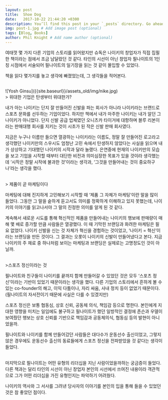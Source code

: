 ```yaml
---
layout: post
title:  Shoe Dog
date:   2017-10-22 21:44:20 +0300
description: You’ll find this post in your `_posts` directory. Go ahead and edit it and re-build the site to see your changes. # Add post description (optional)
img: post-1.jpg # Add image post (optional)
tags: [Blog, Books]
author: Phil Knight # Add name author (optional)
---
```

여태껏 몇 가지 다른 기업의 스토리를 읽어왔지만 슈독은 나이키의 창업자가 직접 집필한 책이라는 점에서 조금 남달랐던 것 같다. 타인의 시선이 아닌 창업자 필나이트의 1인칭 시점에서 서술되어 필나이트의 일기장을 읽는 것 같이 몰입할 수 있었다.

책을 읽다 몇가지를 놓고 생각에 빠졌었는데, 그 생각들을 적어본다.

<br>
![Yosh Ginsu]({{site.baseurl}}/assets_old/img/nike.jpg)

<br>
> 위대한 기업은 탄생부터 위대한가?

내가 아는 나이키는 단지 잘 만들어진 신발을 파는 회사가 아니라 나이키라는 브랜드로 스포츠 문화를 선두하는 기업이었다. 하지만 책에서 내가 마주한 나이키는 내가 알던 그 나이키가 아니었다. 단지 신발 공급 업체였던 오니츠카 타이거에 대항하며 블루 리본이라는 판매대행 회사를 지키는 것이 시초가 된 작은 신발 판매 회사였다.

지금은 누구나 이름만 들으면 열광하는 나이키라는 이름도, 정말 잘 만들어진 로고라고 생각했던 나이키만의 스우시도 엄청난 고민 속에서 탄생하지 않았다는 사실을 읽으며 내가 상상하고 기대했던 나이키의 시작과 달라 놀랬다. 은연중에 현재의 나이키만의 모습을 보고 기업을 시작할 때부터 대단한 비전과 의미심장한 목표가 있을 것이라 생각했는데 ‘시작은 정말 시작에 불과한 것’이라는 생각과, ‘그것을 만들어내는 것이 중요하구나’라는 생각을 했다.

<br>
> 제품이 곧 마케팅이다

마케팅에 대해 진지하게 고민해보기 시작할 때 ‘제품 그 자체가 마케팅’이란 말을 많이 들었다. 그동안 그 말을 숱하게 듣고서도 의미를 정확하게 이해하고 있지 못했는데, 나이키의 이야기를 읽고나서야 그 말의 진정한 의미를 알게 된 것 같다.

계속해서 새로운 시도를 통해 혁신적인 제품을 만들어내는 나이키의 행보에 판매량이 매해 몇 배로 증가할 만큼 사람들은 열광했다. 이 때 기막힌 브랜딩과 화려한 마케팅은 필요 없었다. 나이키 신발을 신는 것 자체가 혁신을 경험하는 것이었고, ‘나이키 = 혁신’이라는 브랜딩을 만든 것이다. 그 결과는 오롯이 나이키의 신발이 만들어냈다고 본다. 지금 나이키의 주 재료 중 하나처럼 보이는 마케팅과 브랜딩은 실제로는 고명정도인 것이 아닐까.

<br>
>스포츠 정신이라는 것

필나이트와 친구들이 나이키를 끝까지 함께 만들어갈 수 있었던 것은 모두 ‘스포츠 정신’이라는 기반이 있었기 때문이라는 생각을 했다. 다른 기업의 스토리에서 흔하게 볼 수 있는 co-founder의 해고, 이익 다툼이나, 자리 싸움, 사내 정치 등이 없었기 때문이다. (필나이트의 자서전이기 때문에 사실은 다를 수 있겠지만)

스포츠 정신은 보통 협동심, 상호 신뢰, 공동체 의식, 책임감 등으로 명한다. 본인에게 지대한 영향을 미치는 일임에도 불구하고 필나이트가 했던 일방적인 결정에 존슨과 우델이 보여줬던 행보는 상호 신뢰를 기반으로 책임감과 공동체의식, 협동심 등의 발현이 아니었을까. 

필나이트와 나이키를 함께 만들어갔던 사람들은 대다수가 운동선수 출신이었고, 그렇지 않은 경우에도 운동선수 출신의 동료들에게 스포츠 정신을 전파받았을 것 같다는 생각이 들었다.

<br>
마지막으로 필나이트는 어떤 유형의 리더십을 지닌 사람이었을까하는 궁금증이 들었다. 다른 책과는 달리 타인의 시선이 아닌 창업자 본인의 시선에서 쓰여진 내용이라 객관적으로 그가 어떤 리더십을 가진 유형인지는 파악하기 어려웠다.

나이키의 역사와 그 서사를 그려낸 당사자의 이야기를 본인의 입을 통해 들을 수 있었던 것은 참 좋았던 점이다.
